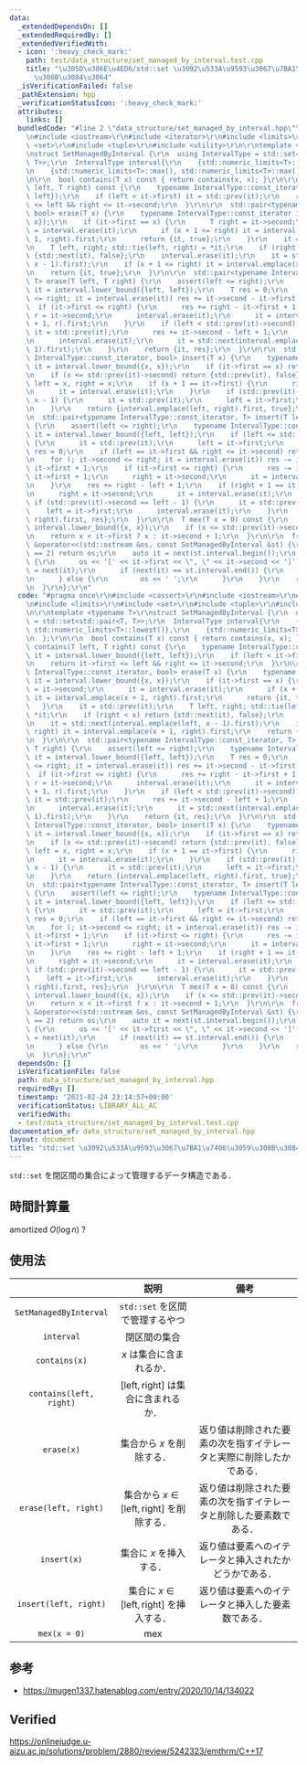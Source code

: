 ```yaml
---
data:
  _extendedDependsOn: []
  _extendedRequiredBy: []
  _extendedVerifiedWith:
  - icon: ':heavy_check_mark:'
    path: test/data_structure/set_managed_by_interval.test.cpp
    title: "\u305D\u306E\u4ED6/std::set \u3092\u533A\u9593\u3067\u7BA1\u7406\u3059\
      \u308B\u3084\u3064"
  _isVerificationFailed: false
  _pathExtension: hpp
  _verificationStatusIcon: ':heavy_check_mark:'
  attributes:
    links: []
  bundledCode: "#line 2 \"data_structure/set_managed_by_interval.hpp\"\n#include <cassert>\r\
    \n#include <iostream>\r\n#include <iterator>\r\n#include <limits>\r\n#include\
    \ <set>\r\n#include <tuple>\r\n#include <utility>\r\n\r\ntemplate <typename T>\r\
    \nstruct SetManagedByInterval {\r\n  using IntervalType = std::set<std::pair<T,\
    \ T>>;\r\n  IntervalType interval{\r\n    {std::numeric_limits<T>::lowest(), std::numeric_limits<T>::lowest()},\r\
    \n    {std::numeric_limits<T>::max(), std::numeric_limits<T>::max()},\r\n  };\r\
    \n\r\n  bool contains(T x) const { return contains(x, x); }\r\n\r\n  bool contains(T\
    \ left, T right) const {\r\n    typename IntervalType::const_iterator it = interval.lower_bound({left,\
    \ left});\r\n    if (left < it->first) it = std::prev(it);\r\n    return it->first\
    \ <= left && right <= it->second;\r\n  }\r\n\r\n  std::pair<typename IntervalType::const_iterator,\
    \ bool> erase(T x) {\r\n    typename IntervalType::const_iterator it = interval.lower_bound({x,\
    \ x});\r\n    if (it->first == x) {\r\n      T right = it->second;\r\n      it\
    \ = interval.erase(it);\r\n      if (x + 1 <= right) it = interval.emplace(x +\
    \ 1, right).first;\r\n      return {it, true};\r\n    }\r\n    it = std::prev(it);\r\
    \n    T left, right; std::tie(left, right) = *it;\r\n    if (right < x) return\
    \ {std::next(it), false};\r\n    interval.erase(it);\r\n    it = std::next(interval.emplace(left,\
    \ x - 1).first);\r\n    if (x + 1 <= right) it = interval.emplace(x + 1, right).first;\r\
    \n    return {it, true};\r\n  }\r\n\r\n  std::pair<typename IntervalType::const_iterator,\
    \ T> erase(T left, T right) {\r\n    assert(left <= right);\r\n    typename IntervalType::const_iterator\
    \ it = interval.lower_bound({left, left});\r\n    T res = 0;\r\n    for (; it->second\
    \ <= right; it = interval.erase(it)) res += it->second - it->first + 1;\r\n  \
    \  if (it->first <= right) {\r\n      res += right - it->first + 1;\r\n      T\
    \ r = it->second;\r\n      interval.erase(it);\r\n      it = interval.emplace(right\
    \ + 1, r).first;\r\n    }\r\n    if (left < std::prev(it)->second) {\r\n     \
    \ it = std::prev(it);\r\n      res += it->second - left + 1;\r\n      T l = it->first;\r\
    \n      interval.erase(it);\r\n      it = std::next(interval.emplace(l, left -\
    \ 1).first);\r\n    }\r\n    return {it, res};\r\n  }\r\n\r\n  std::pair<typename\
    \ IntervalType::const_iterator, bool> insert(T x) {\r\n    typename IntervalType::const_iterator\
    \ it = interval.lower_bound({x, x});\r\n    if (it->first == x) return {it, false};\r\
    \n    if (x <= std::prev(it)->second) return {std::prev(it), false};\r\n    T\
    \ left = x, right = x;\r\n    if (x + 1 == it->first) {\r\n      right = it->second;\r\
    \n      it = interval.erase(it);\r\n    }\r\n    if (std::prev(it)->second ==\
    \ x - 1) {\r\n      it = std::prev(it);\r\n      left = it->first;\r\n      interval.erase(it);\r\
    \n    }\r\n    return {interval.emplace(left, right).first, true};\r\n  }\r\n\r\
    \n  std::pair<typename IntervalType::const_iterator, T> insert(T left, T right)\
    \ {\r\n    assert(left <= right);\r\n    typename IntervalType::const_iterator\
    \ it = interval.lower_bound({left, left});\r\n    if (left <= std::prev(it)->second)\
    \ {\r\n      it = std::prev(it);\r\n      left = it->first;\r\n    }\r\n    T\
    \ res = 0;\r\n    if (left == it->first && right <= it->second) return {it, res};\r\
    \n    for (; it->second <= right; it = interval.erase(it)) res -= it->second -\
    \ it->first + 1;\r\n    if (it->first <= right) {\r\n      res -= it->second -\
    \ it->first + 1;\r\n      right = it->second;\r\n      it = interval.erase(it);\r\
    \n    }\r\n    res += right - left + 1;\r\n    if (right + 1 == it->first) {\r\
    \n      right = it->second;\r\n      it = interval.erase(it);\r\n    }\r\n   \
    \ if (std::prev(it)->second == left - 1) {\r\n      it = std::prev(it);\r\n  \
    \    left = it->first;\r\n      interval.erase(it);\r\n    }\r\n    return {interval.emplace(left,\
    \ right).first, res};\r\n  }\r\n\r\n  T mex(T x = 0) const {\r\n    auto it =\
    \ interval.lower_bound({x, x});\r\n    if (x <= std::prev(it)->second) it = std::prev(it);\r\
    \n    return x < it->first ? x : it->second + 1;\r\n  }\r\n\r\n  friend std::ostream\
    \ &operator<<(std::ostream &os, const SetManagedByInterval &st) {\r\n    if (st.interval.size()\
    \ == 2) return os;\r\n    auto it = next(st.interval.begin());\r\n    while (true)\
    \ {\r\n      os << '[' << it->first << \", \" << it->second << ']';\r\n      it\
    \ = next(it);\r\n      if (next(it) == st.interval.end()) {\r\n        break;\r\
    \n      } else {\r\n        os << ' ';\r\n      }\r\n    }\r\n    return os;\r\
    \n  }\r\n};\r\n"
  code: "#pragma once\r\n#include <cassert>\r\n#include <iostream>\r\n#include <iterator>\r\
    \n#include <limits>\r\n#include <set>\r\n#include <tuple>\r\n#include <utility>\r\
    \n\r\ntemplate <typename T>\r\nstruct SetManagedByInterval {\r\n  using IntervalType\
    \ = std::set<std::pair<T, T>>;\r\n  IntervalType interval{\r\n    {std::numeric_limits<T>::lowest(),\
    \ std::numeric_limits<T>::lowest()},\r\n    {std::numeric_limits<T>::max(), std::numeric_limits<T>::max()},\r\
    \n  };\r\n\r\n  bool contains(T x) const { return contains(x, x); }\r\n\r\n  bool\
    \ contains(T left, T right) const {\r\n    typename IntervalType::const_iterator\
    \ it = interval.lower_bound({left, left});\r\n    if (left < it->first) it = std::prev(it);\r\
    \n    return it->first <= left && right <= it->second;\r\n  }\r\n\r\n  std::pair<typename\
    \ IntervalType::const_iterator, bool> erase(T x) {\r\n    typename IntervalType::const_iterator\
    \ it = interval.lower_bound({x, x});\r\n    if (it->first == x) {\r\n      T right\
    \ = it->second;\r\n      it = interval.erase(it);\r\n      if (x + 1 <= right)\
    \ it = interval.emplace(x + 1, right).first;\r\n      return {it, true};\r\n \
    \   }\r\n    it = std::prev(it);\r\n    T left, right; std::tie(left, right) =\
    \ *it;\r\n    if (right < x) return {std::next(it), false};\r\n    interval.erase(it);\r\
    \n    it = std::next(interval.emplace(left, x - 1).first);\r\n    if (x + 1 <=\
    \ right) it = interval.emplace(x + 1, right).first;\r\n    return {it, true};\r\
    \n  }\r\n\r\n  std::pair<typename IntervalType::const_iterator, T> erase(T left,\
    \ T right) {\r\n    assert(left <= right);\r\n    typename IntervalType::const_iterator\
    \ it = interval.lower_bound({left, left});\r\n    T res = 0;\r\n    for (; it->second\
    \ <= right; it = interval.erase(it)) res += it->second - it->first + 1;\r\n  \
    \  if (it->first <= right) {\r\n      res += right - it->first + 1;\r\n      T\
    \ r = it->second;\r\n      interval.erase(it);\r\n      it = interval.emplace(right\
    \ + 1, r).first;\r\n    }\r\n    if (left < std::prev(it)->second) {\r\n     \
    \ it = std::prev(it);\r\n      res += it->second - left + 1;\r\n      T l = it->first;\r\
    \n      interval.erase(it);\r\n      it = std::next(interval.emplace(l, left -\
    \ 1).first);\r\n    }\r\n    return {it, res};\r\n  }\r\n\r\n  std::pair<typename\
    \ IntervalType::const_iterator, bool> insert(T x) {\r\n    typename IntervalType::const_iterator\
    \ it = interval.lower_bound({x, x});\r\n    if (it->first == x) return {it, false};\r\
    \n    if (x <= std::prev(it)->second) return {std::prev(it), false};\r\n    T\
    \ left = x, right = x;\r\n    if (x + 1 == it->first) {\r\n      right = it->second;\r\
    \n      it = interval.erase(it);\r\n    }\r\n    if (std::prev(it)->second ==\
    \ x - 1) {\r\n      it = std::prev(it);\r\n      left = it->first;\r\n      interval.erase(it);\r\
    \n    }\r\n    return {interval.emplace(left, right).first, true};\r\n  }\r\n\r\
    \n  std::pair<typename IntervalType::const_iterator, T> insert(T left, T right)\
    \ {\r\n    assert(left <= right);\r\n    typename IntervalType::const_iterator\
    \ it = interval.lower_bound({left, left});\r\n    if (left <= std::prev(it)->second)\
    \ {\r\n      it = std::prev(it);\r\n      left = it->first;\r\n    }\r\n    T\
    \ res = 0;\r\n    if (left == it->first && right <= it->second) return {it, res};\r\
    \n    for (; it->second <= right; it = interval.erase(it)) res -= it->second -\
    \ it->first + 1;\r\n    if (it->first <= right) {\r\n      res -= it->second -\
    \ it->first + 1;\r\n      right = it->second;\r\n      it = interval.erase(it);\r\
    \n    }\r\n    res += right - left + 1;\r\n    if (right + 1 == it->first) {\r\
    \n      right = it->second;\r\n      it = interval.erase(it);\r\n    }\r\n   \
    \ if (std::prev(it)->second == left - 1) {\r\n      it = std::prev(it);\r\n  \
    \    left = it->first;\r\n      interval.erase(it);\r\n    }\r\n    return {interval.emplace(left,\
    \ right).first, res};\r\n  }\r\n\r\n  T mex(T x = 0) const {\r\n    auto it =\
    \ interval.lower_bound({x, x});\r\n    if (x <= std::prev(it)->second) it = std::prev(it);\r\
    \n    return x < it->first ? x : it->second + 1;\r\n  }\r\n\r\n  friend std::ostream\
    \ &operator<<(std::ostream &os, const SetManagedByInterval &st) {\r\n    if (st.interval.size()\
    \ == 2) return os;\r\n    auto it = next(st.interval.begin());\r\n    while (true)\
    \ {\r\n      os << '[' << it->first << \", \" << it->second << ']';\r\n      it\
    \ = next(it);\r\n      if (next(it) == st.interval.end()) {\r\n        break;\r\
    \n      } else {\r\n        os << ' ';\r\n      }\r\n    }\r\n    return os;\r\
    \n  }\r\n};\r\n"
  dependsOn: []
  isVerificationFile: false
  path: data_structure/set_managed_by_interval.hpp
  requiredBy: []
  timestamp: '2021-02-24 23:14:57+09:00'
  verificationStatus: LIBRARY_ALL_AC
  verifiedWith:
  - test/data_structure/set_managed_by_interval.test.cpp
documentation_of: data_structure/set_managed_by_interval.hpp
layout: document
title: "std::set \u3092\u533A\u9593\u3067\u7BA1\u7406\u3059\u308B\u3084\u3064"
---
```


`std::set` を閉区間の集合によって管理するデータ構造である．


## 時間計算量

$\text{amortized } O(\log{n})$ ?


## 使用法

||説明|備考|
|:--:|:--:|:--:|
|`SetManagedByInterval`|`std::set` を区間で管理するやつ||
|`interval`|閉区間の集合||
|`contains(x)`|$x$ は集合に含まれるか．||
|`contains(left, right)`|$\lbrack \mathrm{left}, \mathrm{right} \rbrack$ は集合に含まれるか．||
|`erase(x)`|集合から $x$ を削除する．|返り値は削除された要素の次を指すイテレータと実際に削除したかである．|
|`erase(left, right)`|集合から $x \in \lbrack \mathrm{left}, \mathrm{right} \rbrack$ を削除する．|返り値は削除された要素の次を指すイテレータと削除した要素数である．|
|`insert(x)`|集合に $x$ を挿入する．|返り値は要素へのイテレータと挿入されたかどうかである．|
|`insert(left, right)`|集合に $x \in \lbrack \mathrm{left}, \mathrm{right} \rbrack$ を挿入する．|返り値は要素へのイテレータと挿入した要素数である．|
|`mex(x = 0)`|mex||


## 参考

- https://mugen1337.hatenablog.com/entry/2020/10/14/134022


## Verified

https://onlinejudge.u-aizu.ac.jp/solutions/problem/2880/review/5242323/emthrm/C++17
